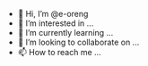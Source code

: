 - 👋 Hi, I’m @e-oreng
- 👀 I’m interested in ...
- 🌱 I’m currently learning ...
- 💞️ I’m looking to collaborate on ...
- 📫 How to reach me ...

<!---
e-oreng/e-oreng is a ✨ special ✨ repository because its `README.md` (this file) appears on your GitHub profile.
You can click the Preview link to take a look at your changes.
--->
